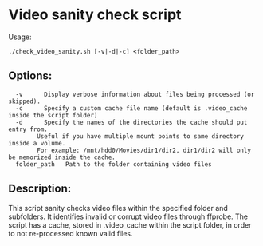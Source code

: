 # Video sanity check script

Usage: 

```
./check_video_sanity.sh [-v|-d|-c] <folder_path>
```

## Options:

```
  -v      Display verbose information about files being processed (or skipped).
  -c      Specify a custom cache file name (default is .video_cache inside the script folder)
  -d      Specify the names of the directories the cache should put entry from.
	    Useful if you have multiple mount points to same directory inside a volume.
	    For example: /mnt/hdd0/Movies/dir1/dir2, dir1/dir2 will only be memorized inside the cache.
  folder_path   Path to the folder containing video files
```

## Description:
This script sanity checks video files within the specified folder and subfolders.
It identifies invalid or corrupt video files through ffprobe.
The script has a cache, stored in .video_cache within the script folder,
in order to not re-processed known valid files.
